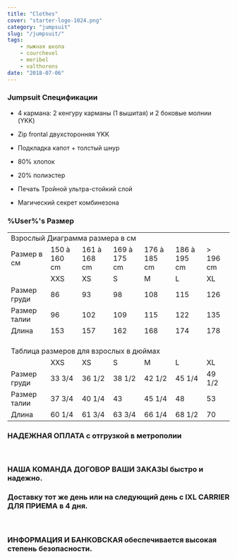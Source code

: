 ```yaml
---
title: "Clothes"
cover: "starter-logo-1024.png"
category: "jumpsuit"
slug: "/jumpsuit/"
tags:
    - лыжная школа
    - courchevel
    - meribel
    - valthorens
date: "2018-07-06"
---
```


### Jumpsuit Спецификации


* 4 кармана: 2 кенгуру карманы (1 вышитая) и 2 боковые молнии (YKK)
* Zip frontal двухсторонняя YKK
* Подкладка капот + толстый шнур
 
* 80% хлопок
* 20% полиэстер
* Печать Тройной ультра-стойкий слой
* Магический секрет комбинезона
 
### %User%'s Размер

<table id="size">
<tbody><tr>
<td colspan="7">Взрослый Диаграмма размера в см</td>
</tr>
<tr>
<td>Размер в см</td>
<td>150 à 160 cm</td>
<td>161 à 168 cm</td>
<td>169 à 175 cm</td>
<td>176 à 185 cm</td>
<td>186 à 195 cm</td>
<td>&gt; 196 cm</td>
</tr>
<tr>
<td></td>
<td>XXS</td>
<td>XS</td>
<td>S</td>
<td>M</td>
<td>L</td>
<td>XL</td>
</tr>
<tr>
<td>Размер груди</td>
<td>86</td>
<td>93</td>
<td>98</td>
<td>108</td>
<td>115</td>
<td>126</td>
</tr>
<tr>
<td>Размер талии</td>
<td>96</td>
<td>102</td>
<td>109</td>
<td>115</td>
<td>122</td>
<td>135</td>
</tr>
<tr>
<td>Длина</td>
<td>153</td>
<td>157</td>
<td>162</td>
<td>168</td>
<td>174</td>
<td>178</td>
</tr>
<tr>
<td colspan="7" style="height:20px; border:none;"></td>
</tr>
<tr>
<td colspan="7">Таблица размеров для взрослых в дюймах</td>
</tr>
<tr>
<td></td>
<td>XXS</td>
<td>XS</td>
<td>S</td>
<td>M</td>
<td>L</td>
<td>XL</td>
</tr>
<tr>
<td>Размер груди</td>
<td>33 3/4</td>
<td>36 1/2</td>
<td>38 1/2</td>
<td>42 1/2</td>
<td>45 1/4</td>
<td>49 1/2</td>
</tr>
<tr>
<td>Размер талии</td>
<td>37 3/4</td>
<td>40 1/4</td>
<td>43</td>
<td>45 1/4</td>
<td>48</td>
<td>53</td>
</tr>
<tr>
<td>Длина</td>
<td>60 1/4</td>
<td>61 3/4</td>
<td>63 3/4</td>
<td>66 1/4</td>
<td>68 1/2</td>
<td>70</td>
</tr>
</tbody></table>
	
### НАДЕЖНАЯ ОПЛАТА с отгрузкой в метрополии
 
### НАША КОМАНДА ДОГОВОР ВАШИ ЗАКАЗЫ быстро и надежно.
### Доставку тот же день или на следующий день с IXL CARRIER ДЛЯ ПРИЕМА в 4 дня.
 
### ИНФОРМАЦИЯ И БАНКОВСКАЯ обеспечивается высокая степень безопасности.

